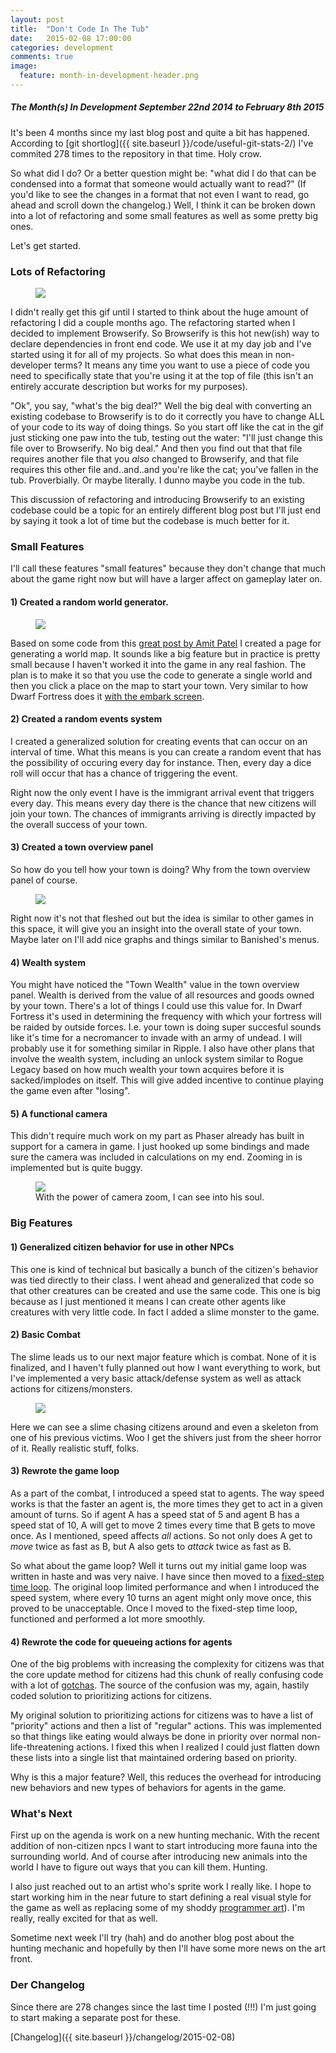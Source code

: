 ```yaml
---
layout: post
title:  "Don't Code In The Tub"
date:   2015-02-08 17:00:00
categories: development
comments: true
image:
  feature: month-in-development-header.png
---
```


##### The Month(s) In Development September 22nd 2014 to February 8th 2015

It's been 4 months since my last blog post and quite a bit has happened. According to [git shortlog]({{ site.baseurl }}/code/useful-git-stats-2/) I've commited 278 times to the repository in that time. Holy crow.

So what did I do? Or a better question might be: "what did I do that can be condensed into a format that someone would actually want to read?" (If you'd like to see the changes in a format that not even I want to read, go ahead and scroll down the changelog.) Well, I think it can be broken down into a lot of refactoring and some small features as well as some pretty big ones.

Let's get started.

### Lots of Refactoring

<figure>
   <a href="{{ site.baseurl }}/images/cat-refactor.gif">
    <img src="{{ site.baseurl }}/images/cat-refactor.gif"/>
  </a>
</figure>

I didn't really get this gif until I started to think about the huge amount of refactoring I did a couple months ago. The refactoring started when I decided to implement Browserify. So Browserify is this hot new(ish) way to declare dependencies in front end code. We use it at my day job and I've started using it for all of my projects. So what does this mean in non-developer terms? It means any time you want to use a piece of code you need to specifically state that you're using it at the top of file (this isn't an entirely accurate description but works for my purposes).

"Ok", you say, "what's the big deal?" Well the big deal with converting an existing codebase to Browserify is to do it correctly you have to change ALL of your code to its way of doing things. So you start off like the cat in the gif just sticking one paw into the tub, testing out the water: "I'll just change this file over to Browserify. No big deal." And then you find out that that file requires another file that you *also* changed to Browserify, and that file requires this other file and..and..and you're like the cat; you've fallen in the tub. Proverbially. Or maybe literally. I dunno maybe you code in the tub.

This discussion of refactoring and introducing Browserify to an existing codebase could be a topic for an entirely different blog post but I'll just end by saying it took a lot of time but the codebase is much better for it.

### Small Features

I'll call these features "small features" because they don't change that much about the game right now but will have a larger affect on gameplay later on.

#### 1) Created a random world generator.

<figure>
  <a href="{{ site.baseurl }}/images/worldgen-example1.png">
    <img src="{{ site.baseurl }}/images/worldgen-example1.png"/>
  </a>
</figure>

Based on some code from this [great post by Amit Patel](http://www-cs-students.stanford.edu/~amitp/game-programming/polygon-map-generation/) I created a page for generating a world map. It sounds like a big feature but in practice is pretty small because I haven't worked it into the game in any real fashion. The plan is to make it so that you use the code to generate a single world and then you click a place on the map to start your town. Very similar to how Dwarf Fortress does it [with the embark screen](http://dwarffortresswiki.org/images/b/b0/FortressLocation_fd2f10.png).

#### 2) Created a random events system

I created a generalized solution for creating events that can occur on an interval of time. What this means is you can create a random event that has the possibility of occuring every day for instance. Then, every day a dice roll will occur that has a chance of triggering the event.

Right now the only event I have is the immigrant arrival event that triggers every day. This means every day there is the chance that new citizens will join your town. The chances of immigrants arriving is directly impacted by the overall success of your town.

#### 3) Created a town overview panel

So how do you tell how your town is doing? Why from the town overview panel of course.

<figure>
  <a href="{{ site.baseurl }}/images/town-overview1.png">
    <img src="{{ site.baseurl }}/images/town-overview1.png"/>
  </a>
</figure>

Right now it's not that fleshed out but the idea is similar to other games in this space, it will give you an insight into the overall state of your town. Maybe later on I'll add nice graphs and things similar to Banished's menus. 

#### 4) Wealth system

You might have noticed the "Town Wealth" value in the town overview panel. Wealth is derived from the value of all resources and goods owned by your town. There's a lot of things I could use this value for. In Dwarf Fortress it's used in determining the frequency with which your fortress will be raided by outside forces. I.e. your town is doing super succesful sounds like it's time for a necromancer to invade with an army of undead. I will probably use it for something similar in Ripple. I also have other plans that involve the wealth system, including an unlock system similar to Rogue Legacy based on how much wealth your town acquires before it is sacked/implodes on itself. This will give added incentive to continue playing the game even after "losing".

#### 5) A functional camera

This didn't require much work on my part as Phaser already has built in support for a camera in game. I just hooked up some bindings and made sure the camera was included in calculations on my end. Zooming in is implemented but is quite buggy.

<figure>
  <a href="{{ site.baseurl }}/images/super-zoom-citizen.png">
    <img src="{{ site.baseurl }}/images/super-zoom-citizen.png"/>
  </a>
  <figcaption>With the power of camera zoom, I can see into his soul.</figcaption>
</figure>

### Big Features

#### 1) Generalized citizen behavior for use in other NPCs

This one is kind of technical but basically a bunch of the citizen's behavior was tied directly to their class. I went ahead and generalized that code so that other creatures can be created and use the same code. This one is big because as I just mentioned it means I can create other agents like creatures with very little code. In fact I added a slime monster to the game.

#### 2) Basic Combat

The slime leads us to our next major feature which is combat. None of it is finalized, and I haven't fully planned out how I want everything to work, but I've implemented a very basic attack/defense system as well as attack actions for citizens/monsters.

<figure>
  <a href="{{ site.baseurl }}/images/slime-murder.png">
    <img src="{{ site.baseurl }}/images/slime-murder.png"/>
  </a>
</figure>

Here we can see a slime chasing citizens around and even a skeleton from one of his previous victims. Woo I get the shivers just from the sheer horror of it. Really realistic stuff, folks.

#### 3) Rewrote the game loop

As a part of the combat, I introduced a speed stat to agents. The way speed works is that the faster an agent is, the more times they get to act in a given amount of turns. So if agent A has a speed stat of 5 and agent B has a speed stat of 10, A will get to move 2 times every time that B gets to move once. As I mentioned, speed affects *all* actions. So not only does A get to *move* twice as fast as B, but A also gets to *attack* twice as fast as B.

So what about the game loop? Well it turns out my initial game loop was written in haste and was very naive. I have since then moved to a [fixed-step time loop](http://gameprogrammingpatterns.com/game-loop.html#play-catch-up). The original loop limited performance and when I introduced the speed system, where every 10 turns an agent might only move once, this proved to be unacceptable. Once I moved to the fixed-step time loop, functioned and performed a lot more smoothly.

#### 4) Rewrote the code for queueing actions for agents

One of the big problems with increasing the complexity for citizens was that the core update method for citizens had this chunk of really confusing code with a lot of [gotchas](http://en.wikipedia.org/wiki/Gotcha_%28programming%29). The source of the confusion was my, again, hastily coded solution to prioritizing actions for citizens.

My original solution to prioritizing actions for citizens was to have a list of "priority" actions and then a list of "regular" actions. This was implemented so that things like eating would always be done in priority over normal non-life-threatening actions. I fixed this when I realized I could just flatten down these lists into a single list that maintained ordering based on priority.

Why is this a major feature? Well, this reduces the overhead for introducing new behaviors and new types of behaviors for agents in the game.

### What's Next

First up on the agenda is work on a new hunting mechanic. With the recent addition of non-citizen npcs I want to start introducing more fauna into the surrounding world. And of course after introducing new animals into the world I have to figure out ways that you can kill them. Hunting.

I also just reached out to an artist who's sprite work I really like. I hope to start working him in the near future to start defining a real visual style for the game as well as replacing some of my shoddy [programmer art](http://en.wikipedia.org/wiki/Programmer_art)). I'm really, really excited for that as well. 

Sometime next week I'll try (hah) and do another blog post about the hunting mechanic and hopefully by then I'll have some more news on the art front.

### Der Changelog

Since there are 278 changes since the last time I posted (!!!) I'm just going to start making a separate post for these.

[Changelog]({{ site.baseurl }}/changelog/2015-02-08)
